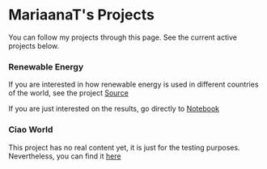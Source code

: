 # MariaanaT's Projects 

You can follow my projects through this page. See the current active projects below. 

### Renewable Energy

If you are interested in how renewable energy is used in different countries of the world, see the project [Source](https://github.com/MariaanaT/RenewableElectricity)

If you are just interested on the results, go directly to [Notebook](https://nbviewer.jupyter.org/github/MariaanaT/RenewableElectricity/blob/931326f68d9bc04c85eff98d4407afe61019d684/RenewableElectricityOutput.ipynb) 

### Ciao World

This project has no real content yet, it is just for the testing purposes. Nevertheless, you can find it [here](https://github.com/MariaanaT/ciao-world)

